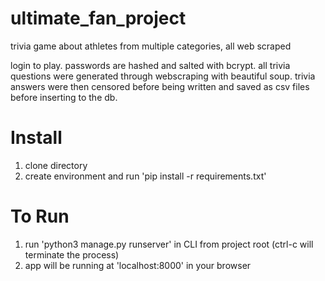 # ultimate_fan_project
trivia game about athletes from multiple categories, all web scraped

login to play.  passwords are hashed and salted with bcrypt.  all trivia questions were generated through webscraping with beautiful soup.  trivia answers were then censored before being written and saved as csv files before inserting to the db.

# Install
1. clone directory
2. create environment and run 'pip install -r requirements.txt'

# To Run
1. run 'python3 manage.py runserver' in CLI from project root (ctrl-c will terminate the process)
2. app will be running at 'localhost:8000' in your browser
